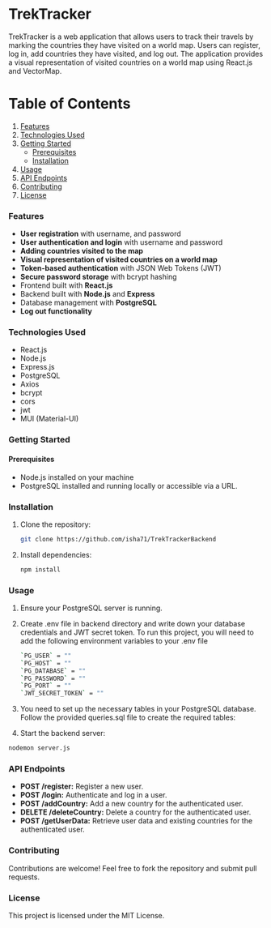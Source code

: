 # TrekTracker
TrekTracker is a web application that allows users to track their travels by marking the countries they have visited on a world map. Users can register, log in, add countries they have visited, and log out. The application provides a visual representation of visited countries on a world map using React.js and VectorMap.

# Table of Contents

1. [Features](#features)
2. [Technologies Used](#technologies-used)
3. [Getting Started](#getting-started)
   - [Prerequisites](#prerequisites)
   - [Installation](#installation)
4. [Usage](#usage)
5. [API Endpoints](#api-endpoints)
6. [Contributing](#contributing)
7. [License](#license)

### Features

- **User registration** with username, and password
- **User authentication and login** with username and password
- **Adding countries visited to the map**
- **Visual representation of visited countries on a world map**
- **Token-based authentication** with JSON Web Tokens (JWT)
- **Secure password storage** with bcrypt hashing
- Frontend built with **React.js**
- Backend built with **Node.js** and **Express**
- Database management with **PostgreSQL**
- **Log out functionality**

### Technologies Used

- React.js
- Node.js
- Express.js
- PostgreSQL
- Axios
- bcrypt
- cors
- jwt
- MUI (Material-UI)

### Getting Started

#### Prerequisites

- Node.js installed on your machine
- PostgreSQL installed and running locally or accessible via a URL.

### Installation

1. Clone the repository:
   ```bash
   git clone https://github.com/isha71/TrekTrackerBackend
   ```
2. Install dependencies:
   ```bash
   npm install
   ```

### Usage

1. Ensure your PostgreSQL server is running. 
2. Create .env file in backend directory and write down your database credentials and JWT secret token.
   To run this project, you will need to add the following environment variables to your .env file
   ```bash
   `PG_USER` = ""
   `PG_HOST` = ""
   `PG_DATABASE` = ""
   `PG_PASSWORD` = ""
   `PG_PORT` = ""
   `JWT_SECRET_TOKEN` = ""
   ```

3. You need to set up the necessary tables in your PostgreSQL database. Follow the provided queries.sql file to create the required tables:

4.  Start the backend server:
   ```bash
   nodemon server.js
   ```

### API Endpoints

- **POST /register:** Register a new user.
- **POST /login:** Authenticate and log in a user.
- **POST /addCountry:** Add a new country for the authenticated user.
- **DELETE /deleteCountry:** Delete a country for the authenticated user.
- **POST /getUserData:** Retrieve user data and existing countries for the authenticated user.

### Contributing

Contributions are welcome! Feel free to fork the repository and submit pull requests.

### License

This project is licensed under the MIT License.
